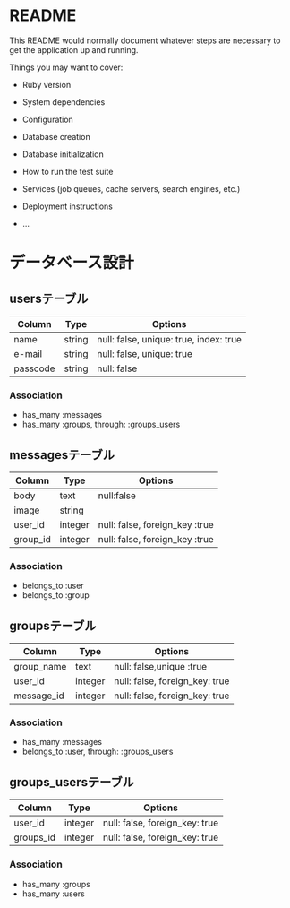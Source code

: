 # README

This README would normally document whatever steps are necessary to get the
application up and running.

Things you may want to cover:

* Ruby version

* System dependencies

* Configuration

* Database creation

* Database initialization

* How to run the test suite

* Services (job queues, cache servers, search engines, etc.)

* Deployment instructions

* ...

# データベース設計

## usersテーブル

|Column|Type|Options|
|------|----|-------|
|name|string|null: false, unique: true, index: true|
|e-mail|string|null: false, unique: true|
|passcode|string|null: false|

### Association
- has_many :messages
- has_many :groups, through: :groups_users

## messagesテーブル

|Column|Type|Options|
|------|----|-------|
|body|text|null:false|
|image|string||
|user_id|integer|null: false, foreign_key :true|
|group_id|integer|null: false, foreign_key :true|

### Association
- belongs_to :user
- belongs_to :group

## groupsテーブル

|Column|Type|Options|
|------|----|-------|
|group_name|text|null: false,unique :true|
|user_id|integer|null: false, foreign_key: true|
|message_id|integer|null: false, foreign_key: true|

### Association
- has_many :messages
- belongs_to :user, through: :groups_users

## groups_usersテーブル
|Column|Type|Options|
|------|----|-------|
|user_id|integer|null: false, foreign_key: true|
|groups_id|integer|null: false, foreign_key: true|

### Association
- has_many :groups
- has_many :users
